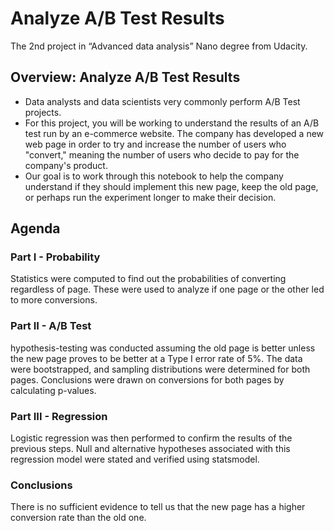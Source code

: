 # Analyze A/B Test Results
The 2nd project in “Advanced data analysis” Nano degree from Udacity.
## Overview: Analyze A/B Test Results
* Data analysts and data scientists very commonly perform A/B Test projects.
* For this project, you will be working to understand the results of an A/B test run by an e-commerce website. The company has developed a new web page in order to try and increase the number of users who "convert," meaning the number of users who decide to pay for the company's product. 
* Our goal is to work through this notebook to help the company understand if they should implement this new page, keep the old page, or perhaps run the experiment longer to make their decision.
## Agenda
### Part I - Probability
Statistics were computed to find out the probabilities of converting regardless of page. These were used to analyze if one page or the other led to more conversions.
### Part II - A/B Test
hypothesis-testing was conducted assuming the old page is better unless the new page proves to be better at a Type I error rate of 5%. The data were bootstrapped, and sampling distributions were determined for both pages. Conclusions were drawn on conversions for both pages by calculating p-values.
### Part III - Regression
Logistic regression was then performed to confirm the results of the previous steps. Null and alternative hypotheses associated with this regression model were stated and verified using statsmodel.
### Conclusions
There is no sufficient evidence to tell us that the new page has a higher conversion rate than the old one.
